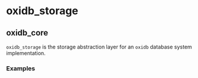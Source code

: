 # oxidb_storage

## oxidb_core

`oxidb_storage` is the storage abstraction layer for an `oxidb` database system implementation.

### Examples

